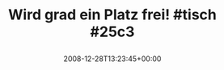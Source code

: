 ---
retweeted: false
source: <a href="http://twitter.com" rel="nofollow">Twitter Web Client</a>
entities:
  hashtags:
  - text: tisch
    indices:
    - '26'
    - '32'
  - text: 25c3
    indices:
    - '33'
    - '38'
  symbols: []
  user_mentions: []
  urls: []
display_text_range:
- '0'
- '38'
favorite_count: '0'
id_str: '1082254474'
truncated: false
retweet_count: '0'
id: '1082254474'
created_at: Sun Dec 28 13:23:45 +0000 2008
favorited: false
full_text: 'Wird grad ein Platz frei! #tisch #25c3'
lang: de
tags:
- tisch
- 25c3
- pesos/twitter
date: '2008-12-28T13:23:45+00:00'
src: https://twitter.com/bascht/status/1082254474
original_url: https://twitter.com/bascht/status/1082254474
type: twitter_tweet
text: 'Wird grad ein Platz frei! #tisch #25c3'
title: 'Wird grad ein Platz frei! #tisch #25c3

  '

---